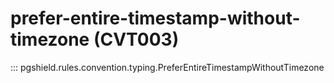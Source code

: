 # prefer-entire-timestamp-without-timezone (CVT003)

::: pgshield.rules.convention.typing.PreferEntireTimestampWithoutTimezone

